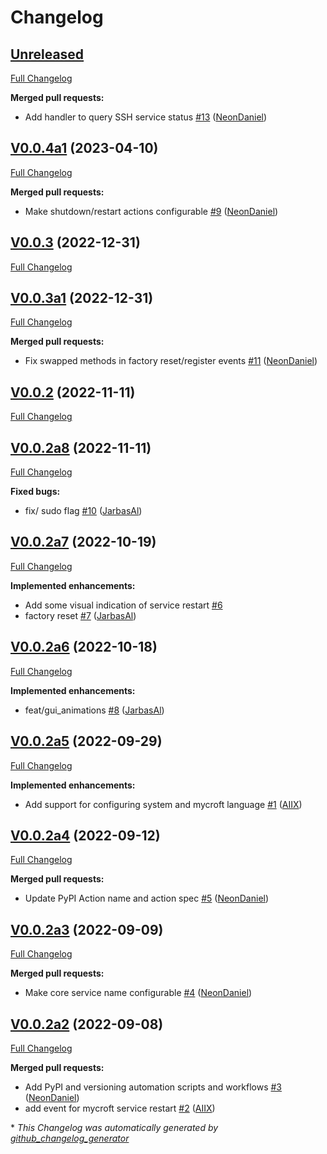 # Changelog

## [Unreleased](https://github.com/OpenVoiceOS/ovos-PHAL-plugin-system/tree/HEAD)

[Full Changelog](https://github.com/OpenVoiceOS/ovos-PHAL-plugin-system/compare/V0.0.4a1...HEAD)

**Merged pull requests:**

- Add handler to query SSH service status [\#13](https://github.com/OpenVoiceOS/ovos-PHAL-plugin-system/pull/13) ([NeonDaniel](https://github.com/NeonDaniel))

## [V0.0.4a1](https://github.com/OpenVoiceOS/ovos-PHAL-plugin-system/tree/V0.0.4a1) (2023-04-10)

[Full Changelog](https://github.com/OpenVoiceOS/ovos-PHAL-plugin-system/compare/V0.0.3...V0.0.4a1)

**Merged pull requests:**

- Make shutdown/restart actions configurable [\#9](https://github.com/OpenVoiceOS/ovos-PHAL-plugin-system/pull/9) ([NeonDaniel](https://github.com/NeonDaniel))

## [V0.0.3](https://github.com/OpenVoiceOS/ovos-PHAL-plugin-system/tree/V0.0.3) (2022-12-31)

[Full Changelog](https://github.com/OpenVoiceOS/ovos-PHAL-plugin-system/compare/V0.0.3a1...V0.0.3)

## [V0.0.3a1](https://github.com/OpenVoiceOS/ovos-PHAL-plugin-system/tree/V0.0.3a1) (2022-12-31)

[Full Changelog](https://github.com/OpenVoiceOS/ovos-PHAL-plugin-system/compare/V0.0.2...V0.0.3a1)

**Merged pull requests:**

- Fix swapped methods in factory reset/register events [\#11](https://github.com/OpenVoiceOS/ovos-PHAL-plugin-system/pull/11) ([NeonDaniel](https://github.com/NeonDaniel))

## [V0.0.2](https://github.com/OpenVoiceOS/ovos-PHAL-plugin-system/tree/V0.0.2) (2022-11-11)

[Full Changelog](https://github.com/OpenVoiceOS/ovos-PHAL-plugin-system/compare/V0.0.2a8...V0.0.2)

## [V0.0.2a8](https://github.com/OpenVoiceOS/ovos-PHAL-plugin-system/tree/V0.0.2a8) (2022-11-11)

[Full Changelog](https://github.com/OpenVoiceOS/ovos-PHAL-plugin-system/compare/V0.0.2a7...V0.0.2a8)

**Fixed bugs:**

- fix/ sudo flag [\#10](https://github.com/OpenVoiceOS/ovos-PHAL-plugin-system/pull/10) ([JarbasAl](https://github.com/JarbasAl))

## [V0.0.2a7](https://github.com/OpenVoiceOS/ovos-PHAL-plugin-system/tree/V0.0.2a7) (2022-10-19)

[Full Changelog](https://github.com/OpenVoiceOS/ovos-PHAL-plugin-system/compare/V0.0.2a6...V0.0.2a7)

**Implemented enhancements:**

- Add some visual indication of service restart [\#6](https://github.com/OpenVoiceOS/ovos-PHAL-plugin-system/issues/6)
- factory reset [\#7](https://github.com/OpenVoiceOS/ovos-PHAL-plugin-system/pull/7) ([JarbasAl](https://github.com/JarbasAl))

## [V0.0.2a6](https://github.com/OpenVoiceOS/ovos-PHAL-plugin-system/tree/V0.0.2a6) (2022-10-18)

[Full Changelog](https://github.com/OpenVoiceOS/ovos-PHAL-plugin-system/compare/V0.0.2a5...V0.0.2a6)

**Implemented enhancements:**

- feat/gui\_animations [\#8](https://github.com/OpenVoiceOS/ovos-PHAL-plugin-system/pull/8) ([JarbasAl](https://github.com/JarbasAl))

## [V0.0.2a5](https://github.com/OpenVoiceOS/ovos-PHAL-plugin-system/tree/V0.0.2a5) (2022-09-29)

[Full Changelog](https://github.com/OpenVoiceOS/ovos-PHAL-plugin-system/compare/V0.0.2a4...V0.0.2a5)

**Implemented enhancements:**

- Add support for configuring system and mycroft language [\#1](https://github.com/OpenVoiceOS/ovos-PHAL-plugin-system/pull/1) ([AIIX](https://github.com/AIIX))

## [V0.0.2a4](https://github.com/OpenVoiceOS/ovos-PHAL-plugin-system/tree/V0.0.2a4) (2022-09-12)

[Full Changelog](https://github.com/OpenVoiceOS/ovos-PHAL-plugin-system/compare/V0.0.2a3...V0.0.2a4)

**Merged pull requests:**

- Update PyPI Action name and action spec [\#5](https://github.com/OpenVoiceOS/ovos-PHAL-plugin-system/pull/5) ([NeonDaniel](https://github.com/NeonDaniel))

## [V0.0.2a3](https://github.com/OpenVoiceOS/ovos-PHAL-plugin-system/tree/V0.0.2a3) (2022-09-09)

[Full Changelog](https://github.com/OpenVoiceOS/ovos-PHAL-plugin-system/compare/V0.0.2a2...V0.0.2a3)

**Merged pull requests:**

- Make core service name configurable [\#4](https://github.com/OpenVoiceOS/ovos-PHAL-plugin-system/pull/4) ([NeonDaniel](https://github.com/NeonDaniel))

## [V0.0.2a2](https://github.com/OpenVoiceOS/ovos-PHAL-plugin-system/tree/V0.0.2a2) (2022-09-08)

[Full Changelog](https://github.com/OpenVoiceOS/ovos-PHAL-plugin-system/compare/e2891964fdd97eaee965b332d3fa6413abd2a3a1...V0.0.2a2)

**Merged pull requests:**

- Add PyPI and versioning automation scripts and workflows [\#3](https://github.com/OpenVoiceOS/ovos-PHAL-plugin-system/pull/3) ([NeonDaniel](https://github.com/NeonDaniel))
- add event for mycroft service restart [\#2](https://github.com/OpenVoiceOS/ovos-PHAL-plugin-system/pull/2) ([AIIX](https://github.com/AIIX))



\* *This Changelog was automatically generated by [github_changelog_generator](https://github.com/github-changelog-generator/github-changelog-generator)*
